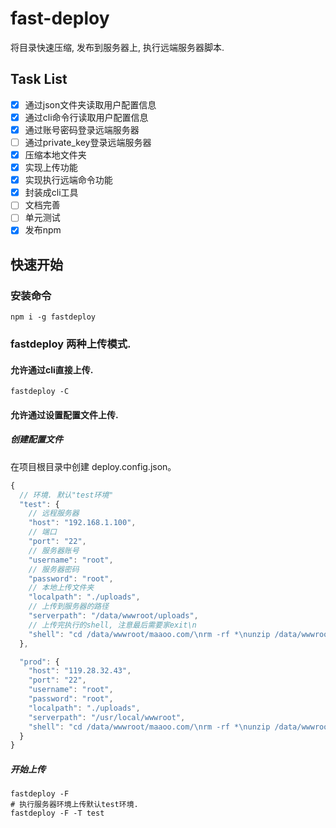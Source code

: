 # fast-deploy
将目录快速压缩, 发布到服务器上, 执行远端服务器脚本.

## Task List
- [x] 通过json文件夹读取用户配置信息
- [x] 通过cli命令行读取用户配置信息
- [x] 通过账号密码登录远端服务器
- [ ] 通过private_key登录远端服务器
- [x] 压缩本地文件夹
- [x] 实现上传功能
- [x] 实现执行远端命令功能
- [x] 封装成cli工具
- [ ] 文档完善
- [ ] 单元测试
- [x] 发布npm

## 快速开始

### 安装命令
```shell
npm i -g fastdeploy
```
### fastdeploy 两种上传模式.

#### 允许通过cli直接上传.
```shell
fastdeploy -C 
```

#### 允许通过设置配置文件上传.
##### 创建配置文件
在项目根目录中创建 deploy.config.json。
```javascript
{
  // 环境. 默认"test环境"
  "test": {
    // 远程服务器
    "host": "192.168.1.100",
    // 端口
    "port": "22",
    // 服务器账号
    "username": "root",
    // 服务器密码
    "password": "root",
    // 本地上传文件夹
    "localpath": "./uploads",
    // 上传到服务器的路径
    "serverpath": "/data/wwwroot/uploads",
    // 上传完执行的shell, 注意最后需要家exit\n
    "shell": "cd /data/wwwroot/maaoo.com/\nrm -rf *\nunzip /data/wwwroot/uploads/{upload_zip_name} -d ./\nnginx -s reload\nexit\n"
  },

  "prod": {
    "host": "119.28.32.43",
    "port": "22",
    "username": "root",
    "password": "root",
    "localpath": "./uploads",
    "serverpath": "/usr/local/wwwroot",
    "shell": "cd /data/wwwroot/maaoo.com/\nrm -rf *\nunzip /data/wwwroot/uploads/{upload_zip_name} -d ./\nnginx -s reload\nexit\n"
  }
}

```
##### 开始上传
```shell
fastdeploy -F
# 执行服务器环境上传默认test环境.
fastdeploy -F -T test 
```
